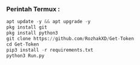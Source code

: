 ### Perintah Termux :
```python
apt update -y && apt upgrade -y
pkg install git
pkg install python3
git clone https://github.com/RozhakXD/Get-Token
cd Get-Token
pip3 install -r requirements.txt
python3 Run.py
```
